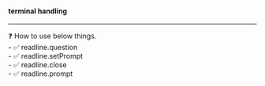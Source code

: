 <h4> terminal handling </h4>
<p>
<hr>
❓ How to use below things.<br>
- ✅ readline.question    <br>
- ✅ readline.setPrompt    <br>
- ✅ readline.close    <br>
- ✅ readline.prompt    <br>
</p>
